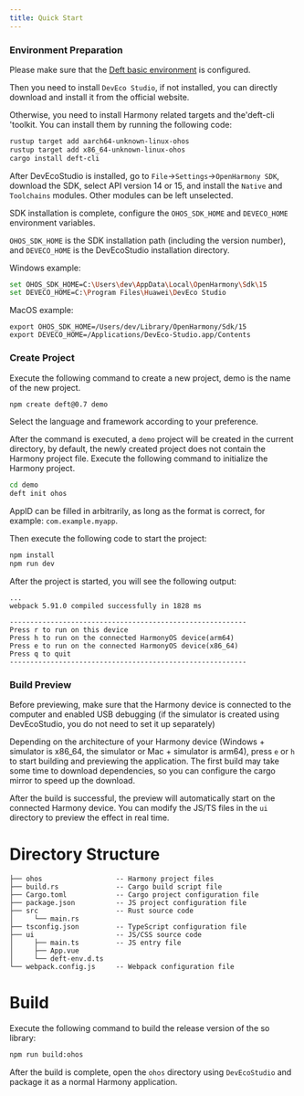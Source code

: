 ```yaml
---
title: Quick Start
---
```


### Environment Preparation

Please make sure that the [Deft basic environment](/guides/prerequisites) is configured.

Then you need to install `DevEco Studio`, if not installed, you can directly download and install it from the official website.

Otherwise, you need to install Harmony related targets and the'deft-cli 'toolkit. You can install them by running the following code:

```bash
rustup target add aarch64-unknown-linux-ohos
rustup target add x86_64-unknown-linux-ohos
cargo install deft-cli
```

After DevEcoStudio is installed, go to `File`->`Settings`->`OpenHarmony SDK`, download the SDK, select API version 14 or 15, and install the `Native` and `Toolchains` modules. Other modules can be left unselected.

SDK installation is complete, configure the `OHOS_SDK_HOME` and `DEVECO_HOME` environment variables.

`OHOS_SDK_HOME` is the SDK installation path (including the version number), and `DEVECO_HOME` is the DevEcoStudio installation directory.

Windows example:

```bash
set OHOS_SDK_HOME=C:\Users\dev\AppData\Local\OpenHarmony\Sdk\15
set DEVECO_HOME=C:\Program Files\Huawei\DevEco Studio
```

MacOS example:

```
export OHOS_SDK_HOME=/Users/dev/Library/OpenHarmony/Sdk/15
export DEVECO_HOME=/Applications/DevEco-Studio.app/Contents
```

### Create Project

Execute the following command to create a new project, demo is the name of the new project.
```bash
npm create deft@0.7 demo
```
Select the language and framework according to your preference.

After the command is executed, a `demo` project will be created in the current directory, by default, the newly created project does not contain the Harmony project file. Execute the following command to initialize the Harmony project.

```bash
cd demo
deft init ohos
```

AppID can be filled in arbitrarily, as long as the format is correct, for example: `com.example.myapp`.

Then execute the following code to start the project:

```bash
npm install
npm run dev
```

After the project is started, you will see the following output:

```text
...
webpack 5.91.0 compiled successfully in 1828 ms

----------------------------------------------------------
Press r to run on this device
Press h to run on the connected HarmonyOS device(arm64)
Press e to run on the connected HarmonyOS device(x86_64)
Press q to quit
----------------------------------------------------------

```

### Build Preview

Before previewing, make sure that the Harmony device is connected to the computer and enabled USB debugging (if the simulator is created using DevEcoStudio, you do not need to set it up separately)

Depending on the architecture of your Harmony device (Windows + simulator is x86_64, the simulator or Mac + simulator is arm64), press `e` or `h` to start building and previewing the application. The first build may take some time to download dependencies, so you can configure the cargo mirror to speed up the download.

After the build is successful, the preview will automatically start on the connected Harmony device. You can modify the JS/TS files in the `ui` directory to preview the effect in real time.

# Directory Structure

```text
├── ohos                  -- Harmony project files
├── build.rs              -- Cargo build script file
├── Cargo.toml            -- Cargo project configuration file
├── package.json          -- JS project configuration file
├── src                   -- Rust source code
│     └── main.rs
├── tsconfig.json         -- TypeScript configuration file
├── ui                    -- JS/CSS source code
│     ├── main.ts         -- JS entry file
│     ├── App.vue
│     └── deft-env.d.ts
└── webpack.config.js     -- Webpack configuration file
```

# Build

Execute the following command to build the release version of the so library:
```bash
npm run build:ohos
```
After the build is complete, open the `ohos` directory using `DevEcoStudio` and package it as a normal Harmony application.